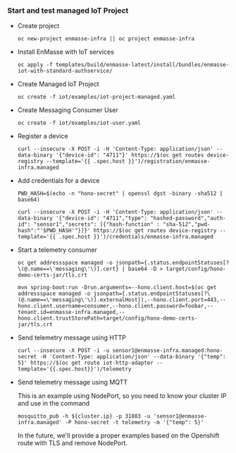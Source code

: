 ### Start and test managed IoT Project

* Create project

  ```
  oc new-project enmasse-infra || oc project enmasse-infra
  ```

* Install EnMasse with IoT services

  ```
  oc apply -f templates/build/enmasse-latest/install/bundles/enmasse-iot-with-standard-authservice/
  ```

* Create Managed IoT Project

  ```
  oc create -f iot/examples/iot-project-managed.yaml
  ```

* Create Messaging Consumer User

  ```
  oc create -f iot/examples/iot-user.yaml
  ```

* Register a device

  ```
  curl --insecure -X POST -i -H 'Content-Type: application/json' --data-binary '{"device-id": "4711"}' https://$(oc get routes device-registry --template='{{ .spec.host }}')/registration/enmasse-infra.managed
  ```

* Add credentials for a device

  ```
  PWD_HASH=$(echo -n "hono-secret" | openssl dgst -binary -sha512 | base64)
  
  curl --insecure -X POST -i -H 'Content-Type: application/json' --data-binary '{"device-id": "4711","type": "hashed-password","auth-id": "sensor1","secrets": [{"hash-function" : "sha-512","pwd-hash":"'$PWD_HASH'"}]}' https://$(oc get routes device-registry --template='{{ .spec.host }}')/credentials/enmasse-infra.managed
  ```

* Start a telemetry consumer

  ```
  oc get addressspace managed -o jsonpath={.status.endpointStatuses[?\(@.name==\'messaging\'\)].cert} | base64 -D > target/config/hono-demo-certs-jar/tls.crt
  
  mvn spring-boot:run -Drun.arguments=--hono.client.host=$(oc get addressspace managed -o jsonpath={.status.endpointStatuses[?\(@.name==\'messaging\'\)].externalHost}),--hono.client.port=443,--hono.client.username=consumer,--hono.client.password=foobar,--tenant.id=enmasse-infra.managed,--hono.client.trustStorePath=target/config/hono-demo-certs-jar/tls.crt
  ```

* Send telemetry message using HTTP

  ```
  curl --insecure -X POST -i -u sensor1@enmasse-infra.managed:hono-secret -H 'Content-Type: application/json' --data-binary '{"temp": 5}' https://$(oc get route iot-http-adapter --template='{{.spec.host}}')/telemetry
  ```

* Send telemetry message using MQTT

  This is an example using NodePort, so you need to know your cluster IP and use in the command

  ```
  mosquitto_pub -h ${cluster.ip} -p 31883 -u 'sensor1@enmasse-infra.managed' -P hono-secret -t telemetry -m '{"temp": 5}'
  ```

  In the future, we'll provide a proper examples based on the Openshift route with TLS and remove NodePort.
